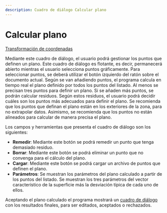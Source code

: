 ```yaml
---
description: Cuadro de diálogo Calcular plano
---
```


# Calcular plano

[Transformación de coordenadas](untitled-205.md)

Mediante este cuadro de diálogo, el usuario podrá gestionar los puntos que definen un plano. Este cuadro de diálogo es flotante, es decir, permanecerá abierto mientras el usuario selecciona puntos gráficamente. Para seleccionar puntos, se deberá utilizar el botón izquierdo del ratón sobre el documento actual. Según se van añadiendo puntos, el programa calcula en tiempo real el plano definido por todos los puntos del listado. Al menos se precisan tres puntos para definir un plano. Si se añaden más puntos, se podrán calcular residuos. Según estos residuos, el usuario podrá decidir cuáles son los puntos más adecuados para definir el plano. Se recomienda que los puntos que definan el plano están en los exteriores de la zona, para no extrapolar datos. Asimismo, se recomienda que los puntos no están alineados para calcular de manera precisa el plano.

Los campos y herramientas que presenta el cuadro de diálogo son los siguientes:

* **Remedir**: Mediante este botón se podrá remedir un punto que tenga demasiado residuo.
* **Borrar**: Mediante este botón se podrá eliminar un punto que no convenga para el cálculo del plano.
* **Cargar**: Mediante este botón se podrá cargar un archivo de puntos que definen el plano.
* **Parámetros**: Se muestran los parámetros del plano calculado a partir de los puntos del listado. Se muestran los tres parámetros del vector característico de la superficie más la desviación típica de cada uno de ellos.

Aceptando el plano calculado el programa mostrará un [cuadro de diálogo ](untitled-187.md)con los resultados finales, para ser editados, aceptados o rechazados.

